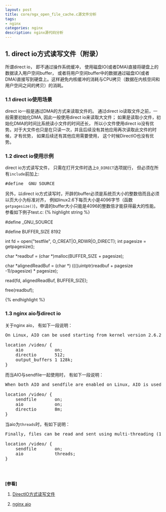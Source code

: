 ```yaml
---
layout: post
title: core/ngx_open_file_cache.c源文件分析
tags:
- nginx
categories: nginx
description: nginx源代码分析
---
```






<!-- more -->






## 1. direct io方式读写文件（附录）
所谓direct io， 即不通过操作系统缓冲， 使用磁盘IO(或者DMA)直接将硬盘上的数据读入用户空间buffer， 或者将用户空间buffer中的数据通过磁盘IO(或者DMA)直接写到硬盘上。这样避免内核缓冲的消耗与CPU拷贝（数据在内核空间和用户空间之间的拷贝）的消耗。

### 1.1 direct io使用场景

direct io一般是通过DMA的方式来读取文件的。 通过direct io读取文件之前，一般需要初始化DMA, 因此一般使用direct io来读取大文件； 如果是读取小文件，初始化DMA的时间比系统读小文件的时间还长， 所以小文件使用direct io没有优势。对于大文件也只是在只读一次，并且后续没有其他应用再次读取此文件的时候，才有优势， 如果后续还有其他应用需要使用， 这个时候DirectIO也没有优势。


### 1.2 direct io使用示例
direct io方式读写文件， 只需在打开文件时选上```O_DIRECT```选项就行， 但必须在所有```include```前加上:
<pre>
#define _GNU_SOURCE
</pre> 
另外，以direct io方式读写时，开辟的buffer必须是系统页大小的整数倍而且必须以页大小为标准对齐， 例如linux2.6下每页大小是4096字节（函数```getpagesize()```)，申请的buffer大小只能是4096的整数倍才能获得最大的性能。 参看如下例子test.c:
{% highlight string %}

#define _GNU_SOURCE

#define BUFFER_SIZE 8192

int fd = open("testfile", O_CREAT|O_RDWR|O_DIRECT);
int pagesize = getpagesize();

char *readbuf = (char *)malloc(BUFFER_SIZE + pagesize);

char *alignedReadBuf = (char *) ((((uintptr)readbuf + pagesize -1)/pagesize) * pagesize);

read(fd, alignedReadBuf, BUFFER_SIZE);

free(readbuf);

{% endhighlight %}


### 1.3 nginx aio与direct io
关于nginx aio， 有如下一段说明：
<pre>
On Linux, AIO can be used starting from kernel version 2.6.22. Also, it is necessary to enable directio, or otherwise reading will be blocking:

location /video/ {
    aio            on;
    directio       512;
    output_buffers 1 128k;
}
</pre>


而当AIO与sendfile一起使用时， 有如下一段说明：
<pre>
When both AIO and sendfile are enabled on Linux, AIO is used for files that are larger than or equal to the size specified in the directio directive, while sendfile is used for files of smaller sizes or when directio is disabled.

location /video/ {
    sendfile       on;
    aio            on;
    directio       8m;
}
</pre>

当aio为```threads```时，有如下说明：
<pre>
Finally, files can be read and sent using multi-threading (1.7.11), without blocking a worker process:

location /video/ {
    sendfile       on;
    aio            threads;
}
</pre>



<br />
<br />

**[参看]**

1. [DirectIO方式读写文件](https://blog.csdn.net/zhangxinrun/article/details/6874143)

2. [nginx aio](http://nginx.org/en/docs/http/ngx_http_core_module.html#aio)



<br />
<br />
<br />

